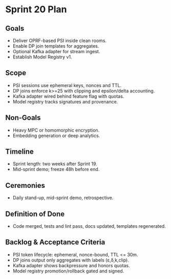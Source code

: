 # Sprint 20 Plan

## Goals
- Deliver OPRF-based PSI inside clean rooms.
- Enable DP join templates for aggregates.
- Optional Kafka adapter for stream ingest.
- Establish Model Registry v1.

## Scope
- PSI sessions use ephemeral keys, nonces and TTL.
- DP joins enforce k>=25 with clipping and epsilon/delta accounting.
- Kafka adapter wired behind feature flag with quotas.
- Model registry tracks signatures and provenance.

## Non-Goals
- Heavy MPC or homomorphic encryption.
- Embedding generation or deep analytics.

## Timeline
- Sprint length: two weeks after Sprint 19.
- Mid-sprint demo; freeze 48h before end.

## Ceremonies
- Daily stand-up, mid-sprint demo, retrospective.

## Definition of Done
- Code merged, tests and lint pass, docs updated, templates regenerated.

## Backlog & Acceptance Criteria
- PSI token lifecycle: ephemeral, nonce-bound, TTL <= 30m.
- DP joins output only aggregates with labels (ε,δ,k,clip).
- Kafka adapter shows backpressure and honors quotas.
- Model registry promotion/rollback gated and signed.

